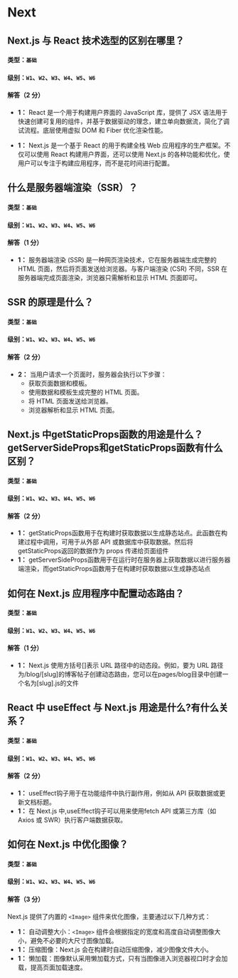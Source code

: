 # Next

## Next.js 与 React 技术选型的区别在哪里？

#### 类型：`基础`

#### 级别：`W1`、`W2`、`W3`、`W4`、`W5`、`W6`

#### 解答（2 分）

- **1：** React 是一个用于构建用户界面的 JavaScript 库，提供了 JSX 语法用于快速创建可复用的组件，并基于数据驱动的理念，建立单向数据流，简化了调试流程。底层使用虚拟 DOM 和 Fiber 优化渲染性能。

- **1：** Next.js 是一个基于 React 的用于构建全栈 Web 应用程序的生产框架。不仅可以使用 React 构建用户界面，还可以使用 Next.js 的各种功能和优化，使用户可以专注于构建应用程序，而不是花时间进行配置。

## 什么是服务器端渲染（SSR）？

#### 类型：`基础`

#### 级别：`W1`、`W2`、`W3`、`W4`、`W5`、`W6`

#### 解答（1 分）

- **1：** 服务器端渲染 (SSR) 是一种网页渲染技术，它在服务器端生成完整的 HTML 页面，然后将页面发送给浏览器。与客户端渲染 (CSR) 不同，SSR 在服务器端完成页面渲染，浏览器只需解析和显示 HTML 页面即可。

## SSR 的原理是什么？

#### 类型：`基础`

#### 级别：`W1`、`W2`、`W3`、`W4`、`W5`、`W6`

#### 解答（2 分）

- **2：** 当用户请求一个页面时，服务器会执行以下步骤：
  + 获取页面数据和模板。
  + 使用数据和模板生成完整的 HTML 页面。
  + 将 HTML 页面发送给浏览器。
  + 浏览器解析和显示 HTML 页面。

## Next.js 中getStaticProps函数的用途是什么？ getServerSideProps和getStaticProps函数有什么区别？

#### 类型：`基础`

#### 级别：`W1`、`W2`、`W3`、`W4`、`W5`、`W6`

#### 解答（2 分）

- **1：** getStaticProps函数用于在构建时获取数据以生成静态站点。此函数在构建过程中调用，可用于从外部 API 或数据库中获取数据。然后将getStaticProps返回的数据作为 props 传递给页面组件
- **1：** getServerSideProps函数用于在运行时在服务器上获取数据以进行服务器端渲染，而getStaticProps函数用于在构建时获取数据以生成静态站点

## 如何在 Next.js 应用程序中配置动态路由？

#### 类型：`基础`

#### 级别：`W1`、`W2`、`W3`、`W4`、`W5`、`W6`

#### 解答（1 分）

- **1：** Next.js 使用方括号[]表示 URL 路径中的动态段。例如，要为 URL 路径为/blog/[slug]的博客帖子创建动态路由，您可以在pages/blog目录中创建一个名为[slug].js的文件

## React 中 useEffect 与 Next.js 用途是什么?有什么关系？

#### 类型：`基础`

#### 级别：`W1`、`W2`、`W3`、`W4`、`W5`、`W6`

#### 解答（2 分）

- **1：** useEffect钩子用于在功能组件中执行副作用，例如从 API 获取数据或更新文档标题。
- **1：** 在 Next.js 中,useEffect钩子可以用来使用fetch API 或第三方库（如 Axios 或 SWR）执行客户端数据获取。

## 如何在 Next.js 中优化图像？

#### 类型：`基础`

#### 级别：`W1`、`W2`、`W3`、`W4`、`W5`、`W6`

#### 解答（3 分）

Next.js 提供了内置的 `<Image>` 组件来优化图像，主要通过以下几种方式：

- **1：** 自动调整大小：`<Image>` 组件会根据指定的宽度和高度自动调整图像大小，避免不必要的大尺寸图像加载。
- **1：** 压缩图像：Next.js 会在构建时自动压缩图像，减少图像文件大小。
- **1：** 懒加载：图像默认采用懒加载方式，只有当图像进入浏览器视口时才会加载，提高页面加载速度。
